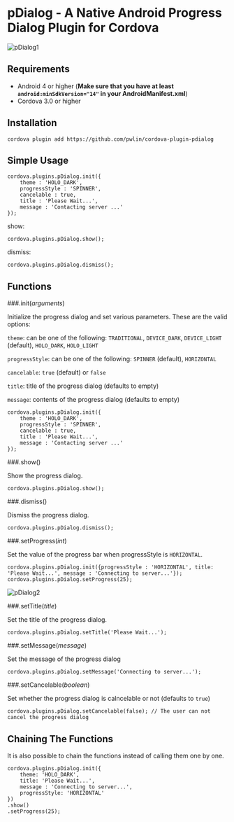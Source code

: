 pDialog - A Native Android Progress Dialog Plugin for Cordova
======================

![pDialog1](http://i.imgur.com/LmAZa2d.png)


Requirements
-------------
- Android 4 or higher (**Make sure that you have at least `android:minSdkVersion="14"` in your AndroidManifest.xml**)
- Cordova 3.0 or higher

Installation
-------------
    cordova plugin add https://github.com/pwlin/cordova-plugin-pdialog
    
Simple Usage
-------------

    cordova.plugins.pDialog.init({
        theme : 'HOLO_DARK',
        progressStyle : 'SPINNER',
        cancelable : true,
        title : 'Please Wait...',
        message : 'Contacting server ...'
    });

show:

    cordova.plugins.pDialog.show();

dismiss:

    cordova.plugins.pDialog.dismiss();


Functions
----------

###.init(_arguments_)

Initialize the progress dialog and set various parameters.
These are the valid options:

`theme`: can be one of the following:
`TRADITIONAL`, `DEVICE_DARK`, `DEVICE_LIGHT` (default), `HOLO_DARK`, `HOLO_LIGHT`


`progressStyle`: can be one of the following:
`SPINNER` (default), `HORIZONTAL`

`cancelable`: `true` (default) or `false`

`title`: title of the progress dialog (defaults to empty)

`message`: contents of the progress dialog (defaults to empty)

    cordova.plugins.pDialog.init({
        theme : 'HOLO_DARK',
        progressStyle : 'SPINNER',
        cancelable : true,
        title : 'Please Wait...',
        message : 'Contacting server ...'
    });

###.show()

Show the progress dialog.

    cordova.plugins.pDialog.show();
    
###.dismiss()

Dismiss the progress dialog.

    cordova.plugins.pDialog.dismiss();

###.setProgress(_int_)

Set the value of the progress bar when progressStyle is `HORIZONTAL`.
    
    cordova.plugins.pDialog.init({progressStyle : 'HORIZONTAL', title: 'Please Wait...', message : 'Connecting to server...'});
    cordova.plugins.pDialog.setProgress(25);
    
![pDialog2](http://i.imgur.com/7k2docz.png)


###.setTitle(_title_)

Set the title of the progress dialog.
    
    cordova.plugins.pDialog.setTitle('Please Wait...');
    
###.setMessage(_message_)

Set the message of the progress dialog

    cordova.plugins.pDialog.setMessage('Connecting to server...');   
    
###.setCancelable(_boolean_)

Set whether the progress dialog is calncelable or not (defaults to `true`)

    cordova.plugins.pDialog.setCancelable(false); // The user can not cancel the progress dialog  
    

Chaining The Functions
-----------------------

It is also possible to chain the functions instead of calling them one by one.

    cordova.plugins.pDialog.init({
        theme: 'HOLO_DARK',
        title: 'Please Wait...',
        message : 'Connecting to server...',
        progressStyle: 'HORIZONTAL'
    })
    .show()
    .setProgress(25);


    